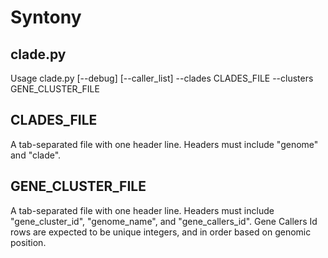 # Syntony #

## clade.py ##
Usage clade.py [--debug] [--caller_list] --clades CLADES_FILE --clusters GENE_CLUSTER_FILE


## CLADES_FILE ##
A tab-separated file with one header line. Headers must include "genome" and "clade". 

## GENE_CLUSTER_FILE ##
A tab-separated file with one header line. Headers must include "gene_cluster_id", "genome_name", and "gene_callers_id". 
Gene Callers Id rows are expected to be unique integers, and in order based on genomic position. 
